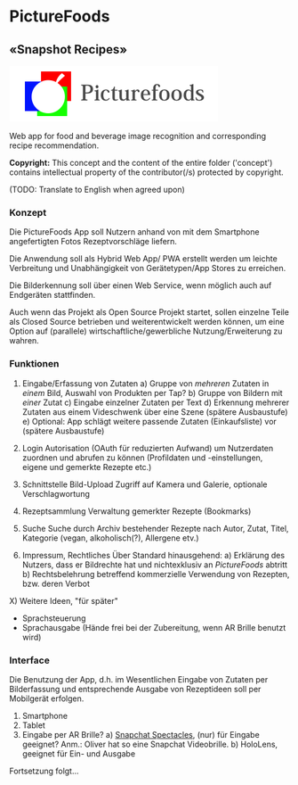 # PictureFoods
## «Snapshot Recipes»

![Picturefoods Logo](https://raw.githubusercontent.com/schafeld/picturefoods/master/concept/artwork/logo/logo-picturefoods.png?token=AE0dfVgQZkr2lAa8F2BUth2Ls4AYCt1Uks5ckd8iwA%3D%3D)

Web app for food and beverage image recognition and corresponding recipe recommendation.

**Copyright:** This concept and the content of the entire folder ('concept') contains intellectual property of the contributor(/s) protected by copyright.

(TODO: Translate to English when agreed upon)

### Konzept 

Die PictureFoods App soll Nutzern anhand von mit dem Smartphone angefertigten Fotos Rezeptvorschläge liefern. 

Die Anwendung soll als Hybrid Web App/ PWA erstellt werden um leichte Verbreitung und Unabhängigkeit von Gerätetypen/App Stores zu erreichen.

Die Bilderkennung soll über einen Web Service, wenn möglich auch auf Endgeräten stattfinden.

Auch wenn das Projekt als Open Source Projekt startet, sollen einzelne Teile als Closed Source betrieben und weiterentwickelt werden können, um eine Option auf (parallele) wirtschaftliche/gewerbliche Nutzung/Erweiterung zu wahren.


### Funktionen

1) Eingabe/Erfassung von Zutaten 
  a) Gruppe von *mehreren* Zutaten in *einem* Bild, 
     Auswahl von Produkten per Tap?
  b) Gruppe von Bildern mit *einer* Zutat
  c) Eingabe einzelner Zutaten per Text 
  d) Erkennung mehrerer Zutaten aus einem Videschwenk über eine Szene (spätere Ausbaustufe)
  e) Optional: App schlägt weitere passende Zutaten (Einkaufsliste) vor (spätere Ausbaustufe)

2) Login
  Autorisation (OAuth für reduzierten Aufwand) um Nutzerdaten zuordnen und abrufen zu können (Profildaten und -einstellungen, eigene und gemerkte Rezepte etc.)

3) Schnittstelle Bild-Upload
  Zugriff auf Kamera und Galerie, optionale Verschlagwortung

4) Rezeptsammlung
  Verwaltung gemerkter Rezepte (Bookmarks)

5) Suche
  Suche durch Archiv bestehender Rezepte nach Autor, Zutat, Titel, Kategorie (vegan, alkoholisch(?), Allergene etv.)

6) Impressum, Rechtliches
  Über Standard hinausgehend: 
  a) Erklärung des Nutzers, dass er Bildrechte hat und nichtexklusiv an _PictureFoods_ abtritt
  b) Rechtsbelehrung betreffend kommerzielle Verwendung von Rezepten, bzw. deren Verbot

X) Weitere Ideen, "für später"
  - Sprachsteuerung
  - Sprachausgabe (Hände frei bei der Zubereitung, wenn AR Brille benutzt wird)

### Interface
Die Benutzung der App, d.h. im Wesentlichen Eingabe von Zutaten per Bilderfassung und entsprechende Ausgabe von Rezeptideen soll per Mobilgerät erfolgen.

1) Smartphone
2) Tablet
3) Eingabe per AR Brille?
  a) [Snapchat Spectacles](https://www.spectacles.com/de/), (nur) für Eingabe geeignet?
    Anm.: Oliver hat so eine Snapchat Videobrille.
  b) HoloLens, geeignet für Ein- und Ausgabe


Fortsetzung folgt...
